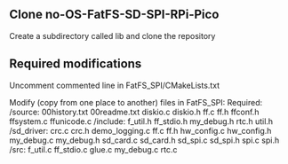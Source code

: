 ## Clone no-OS-FatFS-SD-SPI-RPi-Pico

Create a subdirectory called lib and clone the repository

## Required modifications

Uncomment commented line in FatFS_SPI/CMakeLists.txt

Modify (copy from one place to another) files in FatFS_SPI:
  Required:
  /source:
    00history.txt
    00readme.txt
    diskio.c
    diskio.h
    ff.c
    ff.h
    ffconf.h
    ffsystem.c
    ffunicode.c
  /include:
    f_util.h
    ff_stdio.h
    my_debug.h
    rtc.h
    util.h
  /sd_driver:
    crc.c
    crc.h
    demo_logging.c
    ff.c
    ff.h
    hw_config.c
    hw_config.h
    my_debug.c
    my_debug.h
    sd_card.c
    sd_card.h
    sd_spi.c
    sd_spi.h
    spi.c
    spi.h
  /src:
    f_util.c
    ff_stdio.c
    glue.c
    my_debug.c
    rtc.c
